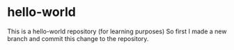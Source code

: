 # hello-world
This is a hello-world repository (for learning purposes)
So first I made a new branch and commit this change to the repository.
